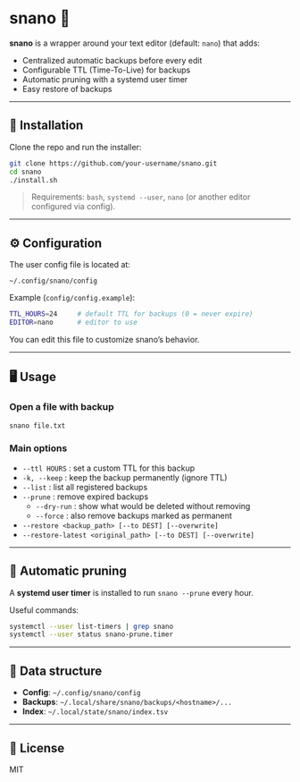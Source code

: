 # snano 📝

**snano** is a wrapper around your text editor (default: `nano`) that adds:

- Centralized automatic backups before every edit
- Configurable TTL (Time-To-Live) for backups
- Automatic pruning with a systemd user timer
- Easy restore of backups

---

## 🚀 Installation

Clone the repo and run the installer:

```bash
git clone https://github.com/your-username/snano.git
cd snano
./install.sh
```

> Requirements: `bash`, `systemd --user`, `nano` (or another editor configured via config).

---

## ⚙️ Configuration

The user config file is located at:

```
~/.config/snano/config
```

Example (`config/config.example`):

```bash
TTL_HOURS=24     # default TTL for backups (0 = never expire)
EDITOR=nano      # editor to use
```

You can edit this file to customize snano’s behavior.

---

## 🖥️ Usage

### Open a file with backup
```bash
snano file.txt
```

### Main options

- `--ttl HOURS` : set a custom TTL for this backup  
- `-k, --keep`  : keep the backup permanently (ignore TTL)  
- `--list`      : list all registered backups  
- `--prune`     : remove expired backups  
  - `--dry-run` : show what would be deleted without removing  
  - `--force`   : also remove backups marked as permanent  
- `--restore <backup_path> [--to DEST] [--overwrite]`  
- `--restore-latest <original_path> [--to DEST] [--overwrite]`  

---

## 🔄 Automatic pruning

A **systemd user timer** is installed to run `snano --prune` every hour.

Useful commands:

```bash
systemctl --user list-timers | grep snano
systemctl --user status snano-prune.timer
```

---

## 📂 Data structure

- **Config**: `~/.config/snano/config`  
- **Backups**: `~/.local/share/snano/backups/<hostname>/...`  
- **Index**: `~/.local/state/snano/index.tsv`  

---

## 📜 License

MIT
